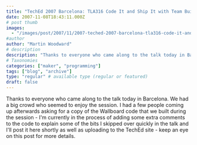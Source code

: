 ```yaml
---
title: "TechEd 2007 Barcelona: TLA316 Code It and Ship It with Team Build 2008"
date: 2007-11-08T18:43:11.000Z
# post thumb
images:
  - "/images/post/2007/11/2007-teched-2007-barcelona-tla316-code-it-and-ship-it-with-team-build-2008.jpg"
#author
author: "Martin Woodward"
# description
description: "Thanks to everyone who came along to the talk today in Barcelona."
# Taxonomies
categories: ["maker", "programming"]
tags: ["blog", "archive"]
type: "regular" # available type (regular or featured)
draft: false
---
```


Thanks to everyone who came along to the talk today in Barcelona. We had a big crowd who seemed to enjoy the session. I had a few people coming up afterwards asking for a copy of the Wallboard code that we built during the session - I'm currently in the process of adding some extra comments to the code to explain some of the bits I skipped over quickly in the talk and I'll post it here shortly as well as uploading to the TechEd site - keep an eye on this post for more details.
